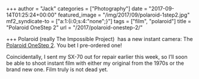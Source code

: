 +++
author = "Jack"
categories = ["Photography"]
date = "2017-09-14T01:25:24+00:00"
featured_image = "/img/2017/09/polaroid-1step2.jpg"
mf2_syndicate-to = ["a:1:{i:0;s:4:\"none\";}"]
tags = ["film", "polaroid"]
title = "Polaroid OneStep 2"
url = "/2017/polaroid-onestep-2/"

+++
Polaroid (really The Impossible Project)  has a new instant camera: The [Polaroid OneStep 2][1]. You bet I pre-ordered one!

Coincidentally, I sent my SX-70 out for repair earlier this week, so I&#8217;ll soon be able to shoot instant film with either my original from the 1970s or the brand new one. Film truly is not dead yet.

&nbsp;

 [1]: https://us.polaroidoriginals.com/products/onestep2-polaroid-camera